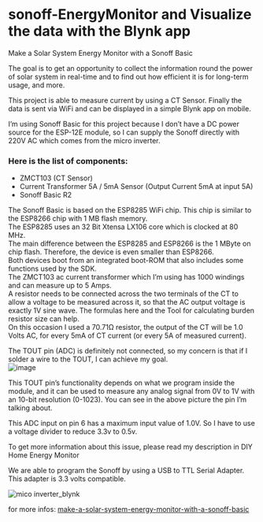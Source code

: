 # sonoff-EnergyMonitor and Visualize the data with the Blynk app
Make a Solar System Energy Monitor with a Sonoff Basic


The goal is to get an opportunity to collect the information round the power of solar system in real-time and to find out how efficient it is for long-term usage, and more.

This project is able to measure current by using a CT Sensor. Finally the data is sent via WiFi and can be displayed in a simple Blynk app on mobile.

I’m using Sonoff Basic for this project because I don’t have a DC power source for the ESP-12E module, so I can supply the Sonoff  directly with 220V AC which comes from  the micro inverter.

### Here is the list of components:

- ZMCT103  (CT Sensor)
- Current Transformer 5A / 5mA Sensor (Output Current 5mA at input 5A)
- Sonoff Basic R2
 
The Sonoff Basic is based on the ESP8285 WiFi chip. This chip is similar to the ESP8266 chip with 1 MB flash memory.<br>
The ESP8285 uses an 32 Bit Xtensa LX106 core which is clocked at 80 MHz.<br>
The main difference between the ESP8285 and ESP8266 is the 1 MByte on chip flash. Therefore, the device is even smaller than ESP8266.<br>
Both devices boot from an integrated boot-ROM that also includes some functions used by the SDK.<br>
The ZMCT103 ac current transformer which I’m using has 1000 windings and can measure up to 5 Amps.<br>
A resistor needs to be connected across the two terminals of the CT to allow a voltage to be measured across it, so that the AC output voltage is exactly 1V sine wave. 
The formulas here and the Tool for calculating burden resistor size  can help.<br>
On this occasion I used a 70.71Ω resistor, the output of the CT will be 1.0 Volts AC, for every 5mA of CT current (or every 5A of measured current).<br>


The TOUT pin (ADC) is definitely not connected,  so my concern is that if I solder a wire to the TOUT, I can achieve my goal.<br>
![image](https://user-images.githubusercontent.com/25223934/136688062-b44156fc-adeb-4720-9d22-8e1720616c19.png)

This TOUT pin’s functionality depends on what we program inside the module, and it can be used to measure any analog signal from 0V to 1V with an 10-bit resolution (0-1023). 
You can see in the above picture the pin I’m talking about.<br>

This ADC input on pin 6 has a maximum input value of 1.0V. So I have to use a voltage divider to reduce 3.3v to 0.5v.

To get more information about this issue, please read my description in DIY Home Energy Monitor

We are able to program the Sonoff by using a USB to TTL Serial Adapter. This adapter is 3.3 volts compatible.


![mico inverter_blynk](https://user-images.githubusercontent.com/25223934/136781605-43dd1efd-32dd-4631-abd1-0c38edae1473.jpg)


for more infos: [make-a-solar-system-energy-monitor-with-a-sonoff-basic](https://www.forgani.com/electronics-projects/make-a-solar-system-energy-monitor-with-a-sonoff-basic/)
